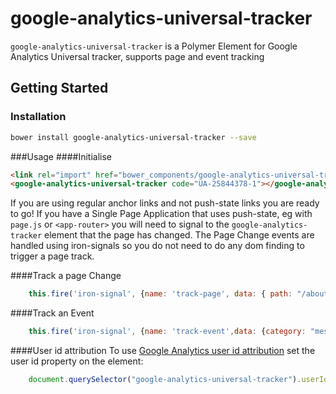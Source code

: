 google-analytics-universal-tracker
==================================

`google-analytics-universal-tracker` is a Polymer Element for Google Analytics Universal tracker, supports page and event tracking

## Getting Started

### Installation
```bash
bower install google-analytics-universal-tracker --save
```
###Usage
####Initialise

```html
<link rel="import" href="bower_components/google-analytics-universal-tracker/google-analytics-universal-tracker.html">
<google-analytics-universal-tracker code="UA-25844378-1"></google-analytics-universal-tracker>
```	

If you are using regular anchor links and not push-state links you are ready to go! 
If you have a Single Page Application that uses push-state, eg with `page.js` or `<app-router>` you will need to signal to the `google-analytics-tracker` element that the page has changed. 
The Page Change events are handled using iron-signals so you do not need to do any dom finding to trigger a page track.

####Track a page Change
```javascript
    this.fire('iron-signal', {name: 'track-page', data: { path: "/about.html" } });	
```
####Track an Event
```javascript
    this.fire('iron-signal', {name: 'track-event',data: {category: "messages",action: "send_text_message",label: "group",value: 1}});
```
####User id attribution
To use [Google Analytics user id attribution](https://developers.google.com/analytics/devguides/collection/analyticsjs/user-id) set the user id property on the element:
```javascript
    document.querySelector("google-analytics-universal-tracker").userId = loggedInUserId;
```